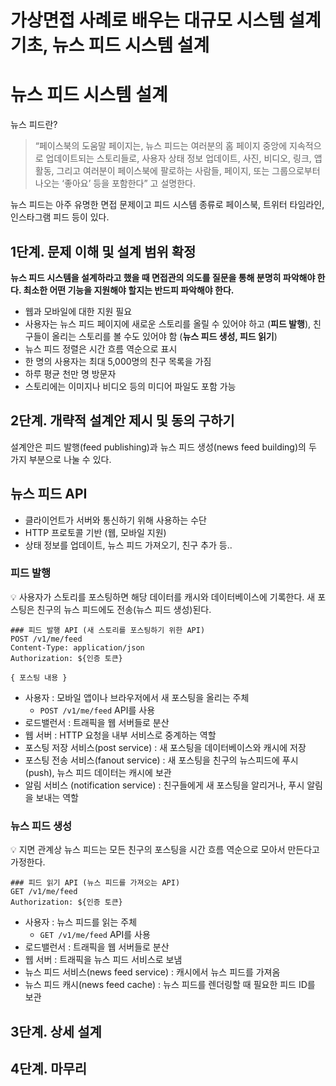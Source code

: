# 가상면접 사례로 배우는 대규모 시스템 설계 기초, 뉴스 피드 시스템 설계

# 뉴스 피드 시스템 설계

뉴스 피드란?

> “페이스북의 도움말 페이지는, 뉴스 피드는 여러분의 홈 페이지 중앙에 지속적으로 업데이트되는 스토리들로, 사용자 상태 정보 업데이트, 사진, 비디오, 링크, 앱 활동, 그리고 여러분이 페이스북에 팔로하는 사람들, 페이지, 또는 그룹으로부터 나오는 ‘좋아요’ 등을 포함한다” 고 설명한다.
> 

뉴스 피드는 아주 유명한 면접 문제이고 피드 시스템 종류로 페이스북, 트위터 타임라인, 인스타그램 피드 등이 있다.

## 1단계. 문제 이해 및 설계 범위 확정

**뉴스 피드 시스템을 설계하라고 했을 때 면접관의 의도를 질문을 통해 분명히 파악해야 한다. 최소한 어떤 기능을 지원해야 할지는 반드피 파악해야 한다.**

- 웹과 모바일에 대한 지원 필요
- 사용자는 뉴스 피드 페이지에 새로운 스토리를 올릴 수 있어야 하고 (**피드 발행**), 친구들이 올리는 스토리를 볼 수도 있어야 함 (**뉴스 피드 생성, 피드 읽기**)
- 뉴스 피드 정렬은 시간 흐름 역순으로 표시
- 한 명의 사용자는 최대 5,000명의 친구 목록을 가짐
- 하루 평균 천만 명 방문자
- 스토리에는 이미지나 비디오 등의 미디어 파일도 포함 가능

## 2단계. 개략적 설계안 제시 및 동의 구하기

설계안은 피드 발행(feed publishing)과 뉴스 피드 생성(news feed building)의 두 가지 부분으로 나눌 수 있다.

## **뉴스 피드 API**

- 클라이언트가 서버와 통신하기 위해 사용하는 수단
- HTTP 프로토콜 기반 (웹, 모바일 지원)
- 상태 정보를 업데이트, 뉴스 피드 가져오기, 친구 추가 등..

### 피드 발행

<aside>
💡 사용자가 스토리를 포스팅하면 해당 데이터를 캐시와 데이터베이스에 기록한다. 새 포스팅은 친구의 뉴스 피드에도 전송(뉴스 피드 생성)된다.

</aside>

```http request
### 피드 발행 API (새 스토리를 포스팅하기 위한 API)
POST /v1/me/feed
Content-Type: application/json
Authorization: ${인증 토큰}

{ 포스팅 내용 }
```

- 사용자 : 모바일 앱이나 브라우저에서 새 포스팅을 올리는 주체
    - `POST /v1/me/feed` API를 사용
- 로드밸런서 : 트래픽을 웹 서버들로 분산
- 웹 서버 : HTTP 요청을 내부 서비스로 중계하는 역할
- 포스팅 저장 서비스(post service) : 새 포스팅을 데이터베이스와 캐시에 저장
- 포스팅 전송 서비스(fanout service) : 새 포스팅을 친구의 뉴스피드에 푸시(push), 뉴스 피드 데이터는 캐시에 보관
- 알림 서비스 (notification service) : 친구들에게 새 포스팅을 알리거나, 푸시 알림을 보내는 역할

### 뉴스 피드 생성

<aside>
💡 지면 관계상 뉴스 피드는 모든 친구의 포스팅을 시간 흐름 역순으로 모아서 만든다고 가정한다.

</aside>

```http request
### 피드 읽기 API (뉴스 피드를 가져오는 API)
GET /v1/me/feed
Authorization: ${인증 토큰}
```

- 사용자 : 뉴스 피드를 읽는 주체
    - `GET /v1/me/feed` API를 사용
- 로드밸런서 : 트래픽을 웹 서버들로 분산
- 웹 서버 : 트래픽을 뉴스 피드 서비스로 보냄
- 뉴스 피드 서비스(news feed service) : 캐시에서 뉴스 피드를 가져옴
- 뉴스 피드 캐시(news feed cache) : 뉴스 피드를 렌더링할 때 필요한 피드 ID를 보관

## 3단계. 상세 설계

## 4단계. 마무리
